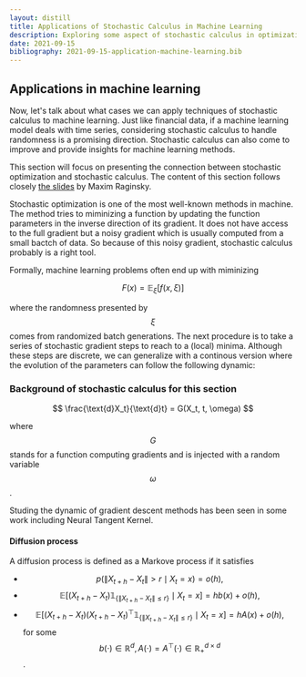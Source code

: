 ```yaml
---
layout: distill
title: Applications of Stochastic Calculus in Machine Learning
description: Exploring some aspect of stochastic calculus in optimization. The blog is based on the slides of Prof. Maxim Raginsky at UIUC. 
date: 2021-09-15
bibliography: 2021-09-15-application-machine-learning.bib
---
```


## Applications in machine learning

Now, let's talk about what cases we can apply techniques of stochastic calculus to machine learning. Just like financial data, if a machine learning model deals with time series, considering stochastic calculus to handle randomness is a promising direction. Stochastic calculus can also come to improve and provide insights for machine learning methods. 

This section will  focus on presenting the connection between stochastic optimization and stochastic calculus. The content of this section follows closely <a href="http://maxim.ece.illinois.edu/pubs/columbia.pdf">the slides</a> by Maxim Raginsky. 

Stochastic optimization is one of the most well-known methods in machine. The method tries to miminizing a function by updating the function parameters in the inverse direction of its gradient. It does not have access to the full gradient but a noisy gradient which is usually computed from a small bactch of data. So because of this noisy gradient, stochastic calculus probably is a right tool.

<!-- TODO: the slides seems focusing on gradient descent -->

Formally, machine learning problems often end up with miminizing

$$
F(x) = \mathbb{E}_\xi[f(x, \xi)]
$$

where the randomness presented by $$\xi$$ comes from randomized batch generations. The next procedure is to take a series of stochastic gradient steps to reach to a (local) minima. Although these steps are discrete, we can generalize with a continous version where the evolution of the parameters can follow the following dynamic:

### Background of stochastic calculus for this section
$$
\frac{\text{d}X_t}{\text{d}t} = G(X_t, t, \omega)
$$

where $$G$$ stands for a function computing gradients and is injected with a random variable $$\omega$$. 

Studing the dynamic of gradient descent methods has been seen in some work including  <d-cite key="neural_tangent_kernel"> Neural Tangent Kernel</d-cite>. 

#### Diffusion process

A diffusion process is defined as a Markove process if it satisfies

+ $$p(\lVert X_{t+h} - X_t \rVert > r \mid X_t = x) = o(h),$$
+ $$\mathbb{E}[(X_{t+h} - X_t) \mathbb{1}_{\{\lVert X_{t+h} - X_t \rVert \leq r\}} \mid X_t = x] = hb(x) + o(h),$$
+ $$\mathbb{E}[(X_{t+h} - X_t)(X_{t+h} - X_t)^\top \mathbb{1}_{\{\lVert X_{t+h} - X_t \rVert \leq r\}} \mid X_t = x] = hA(x) + o(h),$$
for some $$b(\cdot) \in \mathbb{R}^d, A(\cdot) = A^\top (\cdot) \in \mathbb{R}^{d\times d}_+$$.



<!-- TODO: Diffusion process -->
<!-- TODO: Kolmogorov equation: constructing diffusion process -->





